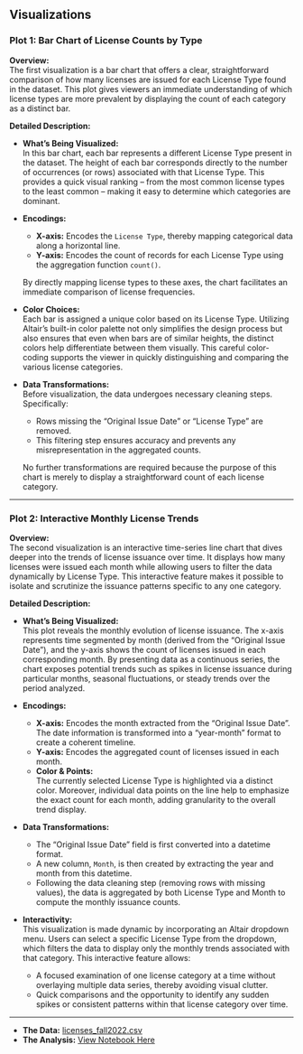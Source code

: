 ## Visualizations

### Plot 1: Bar Chart of License Counts by Type

**Overview:**  
The first visualization is a bar chart that offers a clear, straightforward comparison of how many licenses are issued for each License Type found in the dataset. This plot gives viewers an immediate understanding of which license types are more prevalent by displaying the count of each category as a distinct bar.

**Detailed Description:**

- **What’s Being Visualized:**  
  In this bar chart, each bar represents a different License Type present in the dataset. The height of each bar corresponds directly to the number of occurrences (or rows) associated with that License Type. This provides a quick visual ranking – from the most common license types to the least common – making it easy to determine which categories are dominant.

- **Encodings:**  
  - **X-axis:** Encodes the `License Type`, thereby mapping categorical data along a horizontal line.
  - **Y-axis:** Encodes the count of records for each License Type using the aggregation function `count()`.
  
  By directly mapping license types to these axes, the chart facilitates an immediate comparison of license frequencies.

- **Color Choices:**  
  Each bar is assigned a unique color based on its License Type. Utilizing Altair’s built-in color palette not only simplifies the design process but also ensures that even when bars are of similar heights, the distinct colors help differentiate between them visually. This careful color-coding supports the viewer in quickly distinguishing and comparing the various license categories.

- **Data Transformations:**  
  Before visualization, the data undergoes necessary cleaning steps. Specifically:
  - Rows missing the “Original Issue Date” or “License Type” are removed.
  - This filtering step ensures accuracy and prevents any misrepresentation in the aggregated counts.
  
  No further transformations are required because the purpose of this chart is merely to display a straightforward count of each license category.

---

### Plot 2: Interactive Monthly License Trends

**Overview:**  
The second visualization is an interactive time-series line chart that dives deeper into the trends of license issuance over time. It displays how many licenses were issued each month while allowing users to filter the data dynamically by License Type. This interactive feature makes it possible to isolate and scrutinize the issuance patterns specific to any one category.

**Detailed Description:**

- **What’s Being Visualized:**  
  This plot reveals the monthly evolution of license issuance. The x-axis represents time segmented by month (derived from the “Original Issue Date”), and the y-axis shows the count of licenses issued in each corresponding month. By presenting data as a continuous series, the chart exposes potential trends such as spikes in license issuance during particular months, seasonal fluctuations, or steady trends over the period analyzed.

- **Encodings:**  
  - **X-axis:** Encodes the month extracted from the “Original Issue Date”. The date information is transformed into a “year-month” format to create a coherent timeline.
  - **Y-axis:** Encodes the aggregated count of licenses issued in each month.
  - **Color & Points:**  
    The currently selected License Type is highlighted via a distinct color. Moreover, individual data points on the line help to emphasize the exact count for each month, adding granularity to the overall trend display.

- **Data Transformations:**  
  - The “Original Issue Date” field is first converted into a datetime format.
  - A new column, `Month`, is then created by extracting the year and month from this datetime.
  - Following the data cleaning step (removing rows with missing values), the data is aggregated by both License Type and Month to compute the monthly issuance counts.

- **Interactivity:**  
  This visualization is made dynamic by incorporating an Altair dropdown menu. Users can select a specific License Type from the dropdown, which filters the data to display only the monthly trends associated with that category. This interactive feature allows:
  - A focused examination of one license category at a time without overlaying multiple data series, thereby avoiding visual clutter.
  - Quick comparisons and the opportunity to identify any sudden spikes or consistent patterns within that license category over time.

---

- **The Data:** [licenses_fall2022.csv](https://github.com/UIUC-iSchool-DataViz/is445_data/raw/main/licenses_fall2022.csv)  
- **The Analysis:** [View Notebook Here](https://github.com/trisharane/data_viz/Homework5.ipynb)
